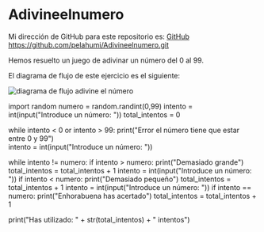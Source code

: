 # Adivineelnumero

Mi dirección de GitHub para este repositorio es: [GitHub](https://github.com/pelahumi/Adivineelnumero.git)
https://github.com/pelahumi/Adivineelnumero.git

Hemos resuelto un juego de adivinar un número del 0 al 99.

El diagrama de flujo de este ejercicio es el siguiente:

![diagrama de flujo adivine el número](/pelahumi/Adivineelnumero/Diagrama.jpg)

import random
numero = random.randint(0,99)
intento = int(input("Introduce un número: "))
total_intentos = 0

while intento < 0 or intento > 99:
    print("Error el número tiene que estar entre 0 y 99")  
    intento = int(input("Introduce un número: "))

while intento != numero:
    if intento > numero:
        print("Demasiado grande")
        total_intentos = total_intentos + 1
        intento = int(input("Introduce un número: "))
    if intento < numero:
        print("Demasiado pequeño")
        total_intentos = total_intentos + 1
        intento = int(input("Introduce un número: "))
    if intento == numero:
        print("Enhorabuena has acertado")
        total_intentos = total_intentos + 1

print("Has utilizado: " + str(total_intentos) + " intentos")

